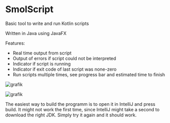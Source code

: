 # SmolScript
Basic tool to write and run Kotlin scripts

Written in Java using JavaFX

Features:
  - Real time output from script
  - Output of errors if script could not be interpreted
  - Indicator if script is running
  - Indicator if exit code of last script was none-zero
  - Run scripts multiple times, see progress bar and estimated time to finish

![grafik](https://user-images.githubusercontent.com/62561563/227981643-1c18f131-b5c4-48c5-8330-c49813e02dad.png)

![grafik](https://user-images.githubusercontent.com/62561563/227981837-d6ac699b-0ac9-43b6-ac9b-53763d5f266d.png)

The easiest way to build the programm is to open it in IntelliJ and press build.
It might not work the first time, since IntelliJ might take a second to download the right JDK. Simply try it again and it should work.

